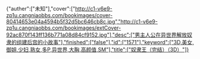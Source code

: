 {"auther":["未知"],"cover":["http://c1-v6e9-zp1u.cangniaobbs.com/bookimages/cover-80414653e04a4594b5f32d5bc646cb8c.jpg","http://c1-v6e9-zp1u.cangniaobbs.com/bookimages/extCover-92ac870f143ff136b771a08d84cf9152.jpg"],"desc":["男主人公在异世界解放奴隶的组建后宫的小故事"],"finished":["false"],"id":["1571"],"keyword":["3D,美女,御姐,少妇,熟女,多P,异世界,大胸,高颜值,SM"],"title":["奴隶王（完结）（3D）"]}
